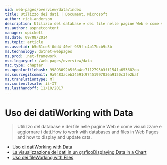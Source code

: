 ```yaml
---
uid: web-pages/overview/data/index
title: Utilizzo dei dati | Documenti Microsoft
author: rick-anderson
description: Utilizzo del database e dei file nelle pagine Web e come visualizzare e aggiornare i dati.
ms.author: aspnetcontent
manager: wpickett
ms.date: 09/08/2014
ms.topic: article
ms.assetid: b5d61ce5-0dd4-40ef-939f-c4b17bcb9c3b
ms.technology: dotnet-webpages
ms.prod: .net-framework
msc.legacyurl: /web-pages/overview/data
msc.type: chapter
ms.openlocfilehash: 99893092b5f6a4cc7112795b3ff1541a653682ea
ms.sourcegitcommit: 9a9483aceb34591c97451997036a9120c3fe2baf
ms.translationtype: MT
ms.contentlocale: it-IT
ms.lasthandoff: 11/10/2017
---
```

<a name="working-with-data"></a><span data-ttu-id="dfe8e-103">Uso dei dati</span><span class="sxs-lookup"><span data-stu-id="dfe8e-103">Working with Data</span></span>
====================
> <span data-ttu-id="dfe8e-104">Utilizzo del database e dei file nelle pagine Web e come visualizzare e aggiornare i dati.</span><span class="sxs-lookup"><span data-stu-id="dfe8e-104">How to work with databases and files in Web Pages and how to display and update data.</span></span>


- [<span data-ttu-id="dfe8e-105">Uso di dati</span><span class="sxs-lookup"><span data-stu-id="dfe8e-105">Working with Data</span></span>](5-working-with-data.md)
- [<span data-ttu-id="dfe8e-106">La visualizzazione dei dati in un grafico</span><span class="sxs-lookup"><span data-stu-id="dfe8e-106">Displaying Data in a Chart</span></span>](7-displaying-data-in-a-chart.md)
- [<span data-ttu-id="dfe8e-107">Uso dei file</span><span class="sxs-lookup"><span data-stu-id="dfe8e-107">Working with Files</span></span>](working-with-files.md)
